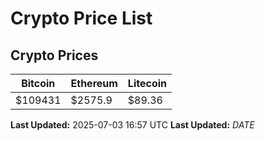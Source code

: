 # Crypto Price List

## Crypto Prices
| Bitcoin | Ethereum | Litecoin |
| ------- | -------- | -------- |
| $109431 | $2575.9 | $89.36 |
**Last Updated:** 2025-07-03 16:57 UTC
**Last Updated:** $DATE$
